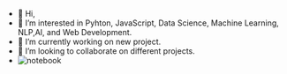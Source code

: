 - 👋 Hi, 
- 👀 I’m interested in Pyhton, JavaScript, Data Science, Machine Learning, NLP,AI, and Web Development.
- 🌱 I’m currently working on new project.
- 💞️ I’m looking to collaborate on different projects.
- ![notebook](https://road-to-kaggle-grandmaster.vercel.app/api/badges/kaanboke/notebook/light)

<!---
kb1907/kb1907 is a ✨ special ✨ repository because its `README.md` (this file) appears on your GitHub profile.
You can click the Preview link to take a look at your changes.
--->
